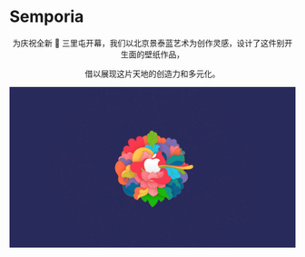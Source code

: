 # Semporia

<p align="center">
为庆祝全新  三里屯开幕，我们以北京景泰蓝艺术为创作灵感，设计了这件别开生面的壁纸作品，
</p>
<p align="center">
借以展现这片天地的创造力和多元化。
</p>

<div align=center><img src="https://raw.githubusercontent.com/Semporia/Semporia/master/wallpaper_desktop.jpg"/></div>
<br>
